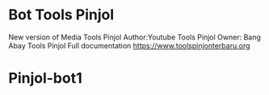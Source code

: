 # Bot Tools Pinjol
New version of Media Tools Pinjol 
Author:Youtube Tools Pinjol 
Owner: Bang Abay Tools Pinjol
Full documentation https://www.toolspinjonterbaru.org
# Pinjol-bot1
